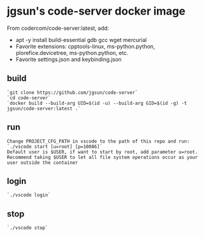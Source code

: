 # jgsun's code-server docker image

From codercom/code-server:latest, add:
* apt -y install build-essential gdb gcc wget mercurial
* Favorite extensions: cpptools-linux, ms-python.python, plorefice.devicetree, ms-python.python, etc.
* Favorite settings.json and keybinding.json


## build
    `git clone https://github.com/jgsun/code-server`
    `cd code-server`
    `docker build --build-arg UID=$(id -u) --build-arg GID=$(id -g) -t jgsun/code-server:latest .`

## run
    Change PROJECT_CFG_PATH in vscode to the path of this repo and run:
    `./vscode start [u=root] [p=10086]`
    Default user is $USER, if want to start by root, add parameter u=root.
    Recommend taking $USER to let all file system operations occur as your user outside the container

## login
    `./vscode login`

## stop
    `./vscode stop`
